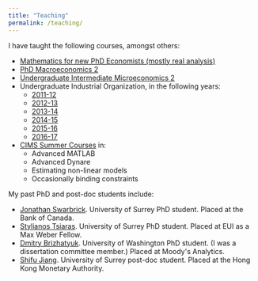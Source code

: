 ```yaml
---
title: "Teaching"
permalink: /teaching/
---
```

I have taught the following courses, amongst others:

  * [Mathematics for new PhD Economists (mostly real analysis)](/categories/mathematics-for-economists/)
  * [PhD Macroeconomics 2](/categories/phd-macroeconomics-2/)
  * [Undergraduate Intermediate Microeconomics 2](/categories/intermediate-microeconomics-2/)
  * Undergraduate Industrial Organization, in the following years:
      * [2011-12](/categories/industrial-organization-2011-12/)
      * [2012-13](/categories/industrial-organization-2012-13/)
      * [2013-14](/categories/industrial-organization-2013-14/)
      * [2014-15](/categories/industrial-organization-2014-15/)
      * [2015-16](/categories/industrial-organization-2015-16/)
      * [2016-17](/categories/industrial-organization-2016-17/)
  * [CIMS Summer Courses](https://www.surrey.ac.uk/centre-international-macroeconomic-studies/summer-schools) in:
      * Advanced MATLAB
      * Advanced Dynare
      * Estimating non-linear models
      * Occasionally binding constraints

My past PhD and post-doc students include:

  * [Jonathan Swarbrick](http://www.jonathanswarbrick.co.uk/). University of Surrey PhD student. Placed at the Bank of Canada.
  * [Stylianos Tsiaras](https://www.eui.eu/ProgrammesAndFellowships/MaxWeberProgramme/People/MaxWeberFellows/Fellows-2019-2020/TSIARAS-Stylianos). University of Surrey PhD student. Placed at EUI as a Max Weber Fellow.
  * [Dmitry Brizhatyuk](https://dbrizhatyuk.github.io/). University of Washington PhD student. (I was a dissertation committee member.) Placed at Moody's Analytics.
  * [Shifu Jiang](https://sites.google.com/view/shifujiang/home). University of Surrey post-doc student. Placed at the Hong Kong Monetary Authority.
